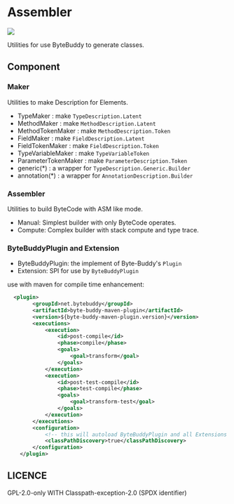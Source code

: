 # Assembler
![](https://jitpack.io/v/ZenLiuCN/bytebuddy-assmbeler.svg)

Utilities for use ByteBuddy to generate classes.

## Component
### Maker
Utilities to make Description for Elements.
+ TypeMaker : make `TypeDescription.Latent`
+ MethodMaker : make `MethodDescription.Latent`
+ MethodTokenMaker : make `MethodDescription.Token`
+ FieldMaker : make `FieldDescription.Latent`
+ FieldTokenMaker : make `FieldDescription.Token`
+ TypeVariableMaker : make `TypeVariableToken`
+ ParameterTokenMaker : make `ParameterDescription.Token`
+ generic(*) : a wrapper for `TypeDescription.Generic.Builder`
+ annotation(*) : a wrapper for `AnnotationDescription.Builder`
### Assembler
Utilities to build ByteCode with ASM like mode.
+ Manual: Simplest builder with only ByteCode operates.
+ Compute: Complex builder with stack compute and type trace.
### ByteBuddyPlugin and Extension
+ ByteBuddyPlugin: the implement of Byte-Buddy's `Plugin`
+ Extension: SPI for use by `ByteBuddyPlugin`

use with maven for compile time enhancement:
```xml
  <plugin>
        <groupId>net.bytebuddy</groupId>
        <artifactId>byte-buddy-maven-plugin</artifactId>
        <version>${byte-buddy-maven-plugin.version}</version>
        <executions>
            <execution>
                <id>post-compile</id>
                <phase>compile</phase>
                <goals>
                    <goal>transform</goal>
                </goals>
            </execution>
            <execution>
                <id>post-test-compile</id>
                <phase>test-compile</phase>
                <goals>
                    <goal>transform-test</goal>
                </goals>
            </execution>
        </executions>
        <configuration>
            <!-- this will autoload ByteBuddyPlugin and all Extensions -->
            <classPathDiscovery>true</classPathDiscovery>
        </configuration>
    </plugin>
```

## LICENCE
GPL-2.0-only WITH Classpath-exception-2.0 (SPDX identifier)